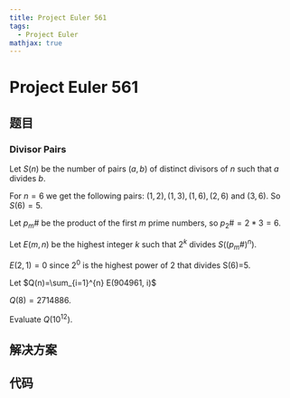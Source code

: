 ```yaml
---
title: Project Euler 561
tags:
  - Project Euler
mathjax: true
---
```

<escape><!-- more --></escape>
    
# Project Euler 561
## 题目
### Divisor Pairs



Let $S(n)$ be the number of pairs $(a,b)$ of distinct divisors of $n$ such that $a$ divides $b$.

For $n=6$ we get the following pairs: $(1,2), (1,3), (1,6),( 2,6)$ and $(3,6)$. So $S(6)=5$.

Let $p_m\#$ be the product of the first $m$ prime numbers,  so $p_2\# = 2*3 = 6$.

Let $E(m, n)$ be the highest integer $k$ such that $2^k$ divides $S((p_m\#)^n)$.

$E(2,1) = 0$ since $2^0$ is the highest power of 2 that divides S(6)=5.

Let $Q(n)=\sum_{i=1}^{n} E(904961, i)$

$Q(8)=2714886$.

Evaluate $Q(10^{12})$. 



## 解决方案


## 代码


